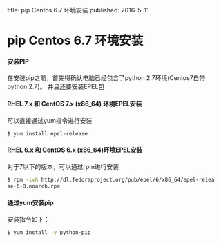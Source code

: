title: pip Centos 6.7 环境安装
published: 2016-5-11

# pip Centos 6.7 环境安装


#### 安装PIP

在安装pip之前，首先得确认电脑已经包含了python 2.7环境(Centos7自带python 2.7)。
并且还要安装EPEL包

#### RHEL 7.x 和 CentOS 7.x (x86_64) 环境EPEL安装

可以直接通过yum指令进行安装

```bash
$ yum install epel-release
```

#### RHEL 6.x 和 CentOS 6.x (x86_64)环境EPEL安装

对于7以下的版本，可以通过rpm进行安装

```bash
$ rpm -ivh http://dl.fedoraproject.org/pub/epel/6/x86_64/epel-relea
se-6-8.noarch.rpm
```

#### 通过yum安装pip

安装指令如下：

```bash
$ yum install -y python-pip
```